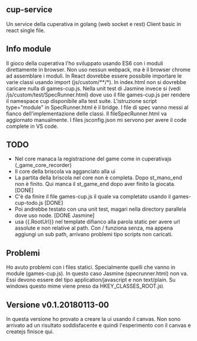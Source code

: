 ## cup-service
Un service della cuperativa in golang (web socket e rest)
Client basic in react single file.

## Info module
Il gioco della cuperativa l'ho sviluppato usando ES6 con i moduli direttamente in browser.
Non uso nessun webpack, ma è il browser chrome ad assemblare i moduli.
In React dovrebbe essere possibile importare le varie classi usando import (js/custom/**/*).
In index.html non si dovrebbe caricare nulla di games-cup.js.
Nella unit test di Jasmine invece si (vedi /js/custom/test/SpecRunner.html)
dove uso il file games-cup.js per rendere il namespace cup disponibile alla test suite.
L'istruzione script type="module" in SpecRunner.html è il bridge.
I file di spec vanno messi al fianco dell'implementazione delle classi. Il fileSpecRunner.html
va aggiornato manualmente.
I files jsconfig.json mi servono per avere il code complete in VS code.

## TODO
- Nel core manaca la registrazione del game come in cuperativajs (_game_core_recorder)
- Il core della briscola va agganciato alla ui
- La partita della briscola nel core non è completa. Dopo st_mano_end non è finito. Qui
manca il st_game_end dopo aver finito la giocata. [DONE]
- C'è da finire il file games-cup.js il quale va completato usando il games-cup-todo.js [DONE]
- Poi andrebbe testato con una unit test, magari nella directory parallela dove uso node. [DONE Jasmine]
- usa {{.RootUrl}} nel template difianco alla parola static per avere url assolute e non relative al path. 
Con / funziona senza, ma appena aggiungi un sub path, arrivano problemi tipo scripts non caricati.

## Problemi
Ho avuto problemi con i files statici. Specialmente quelli che vanno in module (games-cup.js). 
In questo caso Jasmine (specrunner.html) non va.
Essi devono  essere del tipo application/javascript e non text/plain. Su windows questo mime viene preso 
da HKEY_CLASSES_ROOT\.js\

## Versione v0.1.20180113-00
In questa versione ho provato a creare la ui usando il canvas. Non sono arrivato ad un risultato 
soddisfacente e quindi l'esperimento con il canvas e createjs finisce qui. 
